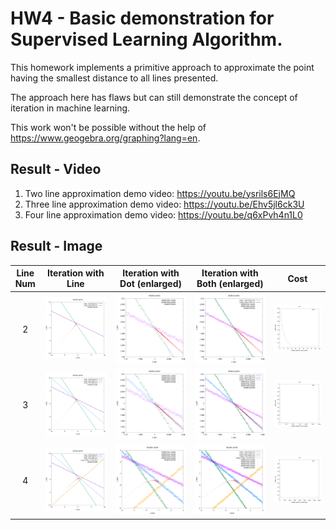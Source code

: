# HW4 - Basic demonstration for Supervised Learning Algorithm.

This homework implements a primitive approach to approximate the point having the smallest distance to all lines presented.

The approach here has flaws but can still demonstrate the concept of iteration in machine learning.

This work won't be possible without the help of <https://www.geogebra.org/graphing?lang=en>.

## Result - Video

1. Two line approximation demo video: <https://youtu.be/ysrils6EjMQ>
2. Three line approximation demo video: <https://youtu.be/Ehv5jl6ck3U>
3. Four line approximation demo video: <https://youtu.be/q6xPvh4n1L0>

## Result - Image

| Line Num |      Iteration with Line      |     Iteration with Dot (enlarged)     |     Iteration with Both (enlarged)      |             Cost              |
| :------: | :---------------------------: | :-----------------------------------: | :-------------------------------------: | :---------------------------: |
|    2     | ![iter](output/iter_img2.png) | ![iter](output/iter_img2_enl_dtl.png) | ![iter](output/iter_img2_enl_dtlwl.png) | ![cost](output/cost_img2.png) |
|    3     | ![iter](output/iter_img3.png) | ![iter](output/iter_img3_enl_dtl.png) | ![iter](output/iter_img3_enl_dtlwl.png) | ![cost](output/cost_img3.png) |
|    4     | ![iter](output/iter_img4.png) | ![iter](output/iter_img4_enl_dtl.png) | ![iter](output/iter_img4_enl_dtlwl.png) | ![cost](output/cost_img4.png) |
